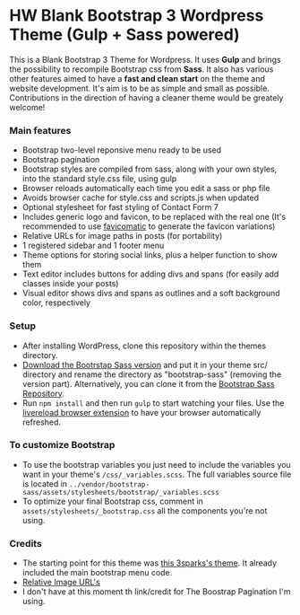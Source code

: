 # HW Blank Bootstrap 3 Wordpress Theme (Gulp + Sass powered)

This is a Blank Bootstrap 3 Theme for Wordpress. It uses **Gulp** and brings the possibility to recompile Bootstrap css from **Sass**. It also has various other features aimed to have a **fast and clean start** on the theme and website development. It's aim is to be as simple and small as possible. Contributions in the direction of having a cleaner theme would be greately welcome!

### Main features
* Bootstrap two-level reponsive menu ready to be used
* Bootstrap pagination
* Bootstrap styles are compiled from sass, along with your own styles, into the standard style.css file, using gulp
* Browser reloads automatically each time you edit a sass or php file
* Avoids browser cache for style.css and scripts.js when updated
* Optional stylesheet for fast styling of Contact Form 7
* Includes generic logo and favicon, to be replaced with the real one (It's recommended to use [favicomatic](http://www.favicomatic.com/) to generate the favicon variations)
* Relative URLs for image paths in posts (for portability)
* 1 registered sidebar and 1 footer menu
* Theme options for storing social links, plus a helper function to show them
* Text editor includes buttons for adding divs and spans (for easily add classes inside your posts)
* Visual editor shows divs and spans as outlines and a soft background color, respectively

### Setup
* After installing WordPress, clone this repository within the themes directory.
* [Download the Bootrstap Sass version](http://getbootstrap.com/getting-started/#download) and put it in your theme src/ directory and rename the directory as "bootstrap-sass" (removing the version part). Alternatively, you can clone it from the [Bootstrap Sass Repository](https://github.com/twbs/bootstrap-sass).
* Run `npm install` and then run `gulp` to start watching your files. Use the [livereload browser extension](http://livereload.com/extensions/) to have your browser automatically refreshed.

### To customize Bootstrap
* To use the bootstrap variables you just need to include the variables you want in your theme's `/css/_variables.scss`. The full variables source file is located in `../vendor/bootstrap-sass/assets/stylesheets/bootstrap/_variables.scss`
* To optimize your final Bootstrap css, comment in `assets/stylesheets/_bootstrap.css` all the components you're not using.

### Credits
* The starting point for this theme was [this 3sparks's theme](https://github.com/sebastienb/Bootstrap-3-blank-wordpress-theme). It already included the main bootstrap menu code.
* [Relative Image URL's](http://scottwernerdesign.com/plugins/relative-image-urls)
* I don't have at this moment th link/credit for The Boostrap Pagination I'm using.